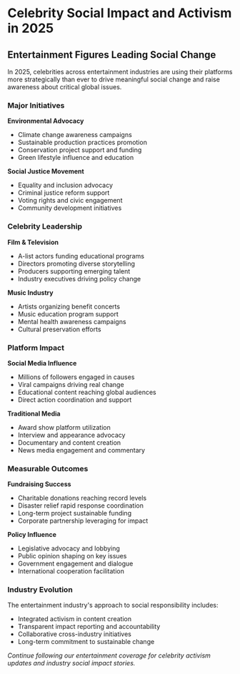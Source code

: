 # Celebrity Social Impact and Activism in 2025

## Entertainment Figures Leading Social Change

In 2025, celebrities across entertainment industries are using their platforms more strategically than ever to drive meaningful social change and raise awareness about critical global issues.

### Major Initiatives

**Environmental Advocacy**
- Climate change awareness campaigns
- Sustainable production practices promotion
- Conservation project support and funding
- Green lifestyle influence and education

**Social Justice Movement**
- Equality and inclusion advocacy
- Criminal justice reform support
- Voting rights and civic engagement
- Community development initiatives

### Celebrity Leadership

**Film & Television**
- A-list actors funding educational programs
- Directors promoting diverse storytelling
- Producers supporting emerging talent
- Industry executives driving policy change

**Music Industry**
- Artists organizing benefit concerts
- Music education program support
- Mental health awareness campaigns
- Cultural preservation efforts

### Platform Impact

**Social Media Influence**
- Millions of followers engaged in causes
- Viral campaigns driving real change
- Educational content reaching global audiences
- Direct action coordination and support

**Traditional Media**
- Award show platform utilization
- Interview and appearance advocacy
- Documentary and content creation
- News media engagement and commentary

### Measurable Outcomes

**Fundraising Success**
- Charitable donations reaching record levels
- Disaster relief rapid response coordination
- Long-term project sustainable funding
- Corporate partnership leveraging for impact

**Policy Influence**
- Legislative advocacy and lobbying
- Public opinion shaping on key issues
- Government engagement and dialogue
- International cooperation facilitation

### Industry Evolution

The entertainment industry's approach to social responsibility includes:
- Integrated activism in content creation
- Transparent impact reporting and accountability
- Collaborative cross-industry initiatives
- Long-term commitment to sustainable change

*Continue following our entertainment coverage for celebrity activism updates and industry social impact stories.*